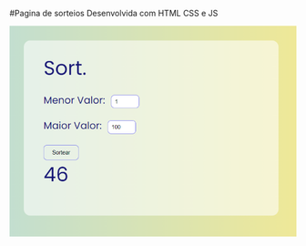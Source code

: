 #Pagina de sorteios Desenvolvida com HTML CSS e JS

![Pagina de sorteio Funcional](./assets/Screenshot_2.png)